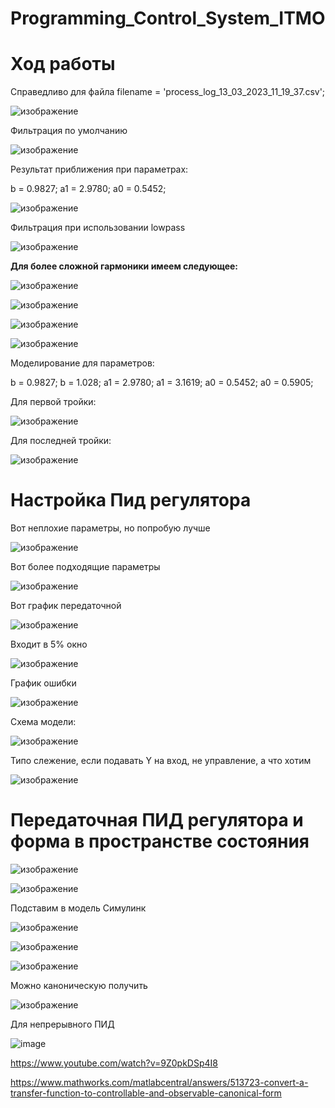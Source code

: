 # Programming_Control_System_ITMO

# Ход работы

Справедливо для файла filename = 'process_log_13_03_2023_11_19_37.csv';

![изображение](https://user-images.githubusercontent.com/42892348/226342851-df066639-c5dd-418a-b645-8c8ce1d8695c.png)

Фильтрация по умолчанию

![изображение](https://user-images.githubusercontent.com/42892348/226343033-86c442be-bfd0-4a44-9b87-ead9ed01ede1.png)


Результат приближения при параметрах:

b = 0.9827;
a1 = 2.9780;
a0 = 0.5452;

![изображение](https://user-images.githubusercontent.com/42892348/226343141-cfcec5f4-25f7-4eb6-8d9c-3d85c299ed81.png)

Фильтрация при использовании lowpass

![изображение](https://user-images.githubusercontent.com/42892348/226343418-b3368779-e63c-4c1f-8032-db25c6771561.png)


**Для более сложной гармоники имеем следующее:**

![изображение](https://user-images.githubusercontent.com/42892348/226349097-2e4715b8-cd38-452a-8f6e-56d2bd37c2fd.png)

![изображение](https://user-images.githubusercontent.com/42892348/226349213-80d58afb-ed20-46b3-94b9-66ac07f11769.png)

![изображение](https://user-images.githubusercontent.com/42892348/226349355-1ad4811e-80c3-41df-8815-6e3db2ca00b0.png)

![изображение](https://user-images.githubusercontent.com/42892348/226349435-d4069341-53c6-4ff9-933d-f8b84dfab434.png)

Моделирование для параметров:

b = 0.9827; b = 1.028;
a1 = 2.9780; a1 = 3.1619;
a0 = 0.5452; a0 = 0.5905;

Для первой тройки:

![изображение](https://user-images.githubusercontent.com/42892348/226349850-b1ef1779-e163-44c9-bcec-df089ed4aa65.png)


Для последней тройки:

![изображение](https://user-images.githubusercontent.com/42892348/226349697-185b2a0a-7506-4ae3-9972-d339d5192cc8.png)


# Настройка Пид регулятора

Вот неплохие параметры, но попробую лучше

![изображение](https://user-images.githubusercontent.com/42892348/226409939-dd6d6c78-8f7c-46cc-b1f1-a80c12ceb697.png)

Вот более подходящие параметры

![изображение](https://user-images.githubusercontent.com/42892348/226413359-51842185-08b8-4786-8aab-578191731f8f.png)

Вот график передаточной

![изображение](https://user-images.githubusercontent.com/42892348/226413651-4db4aac3-a36d-4fab-9ddd-8b9633d45f05.png)

Входит в 5% окно

![изображение](https://user-images.githubusercontent.com/42892348/226413753-9f7ed0ed-04ea-40a3-82f5-0f0872a20f06.png)

График ошибки

![изображение](https://user-images.githubusercontent.com/42892348/226414246-e6f003ae-73d6-4a12-b16c-8f5d3fa971eb.png)


Схема модели:

![изображение](https://user-images.githubusercontent.com/42892348/226414416-b2a1c527-6d83-4b6c-8c4a-f0f7e75c9a02.png)



Типо слежение, если подавать Y на вход, не управление, а что хотим 

![изображение](https://user-images.githubusercontent.com/42892348/226415921-df74be8e-8439-47d6-a3fc-db671b1e8e68.png)


# Передаточная ПИД регулятора и форма в пространстве состояния

![изображение](https://user-images.githubusercontent.com/42892348/226425269-e8c27a05-6dd2-4ed7-ba6d-e2884af37adc.png)

![изображение](https://user-images.githubusercontent.com/42892348/226425376-2753bb61-e774-4366-b8aa-29710000d5e5.png)

Подставим в модель Симулинк

![изображение](https://user-images.githubusercontent.com/42892348/226425514-981a8f26-71c7-46e0-bdf7-3291144dd87e.png)

![изображение](https://user-images.githubusercontent.com/42892348/226425579-b1cfa312-b8c9-402a-882d-acd59fd5a800.png)

![изображение](https://user-images.githubusercontent.com/42892348/226425709-e331f220-de0b-4176-a426-e4f0a5aa429d.png)

Можно каноническую получить

![изображение](https://user-images.githubusercontent.com/42892348/226427084-58295f57-1c99-4f16-b40e-1e7850c9de9c.png)


Для непрерывного ПИД

![image](https://user-images.githubusercontent.com/42892348/227721454-a16609fc-c517-465c-a4ab-355285b7780a.png)



https://www.youtube.com/watch?v=9Z0pkDSp4I8

https://www.mathworks.com/matlabcentral/answers/513723-convert-a-transfer-function-to-controllable-and-observable-canonical-form
